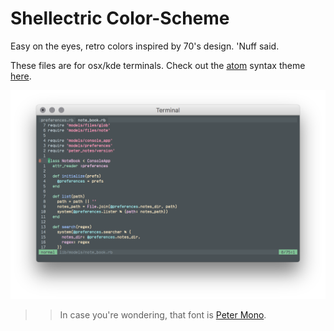 # Shellectric Color-Scheme

Easy on the eyes, retro colors inspired by 70's design. 'Nuff said.

These files are for osx/kde terminals. Check out the [atom](https://atom.io/) syntax theme [here](https://github.com/fonsecapeter/shellectric-syntax).

![shellectric ruby](/media/shellectric_ruby.png "shellectric-ruby.png")

>> In case you're wondering, that font is [Peter Mono](https://github.com/fonsecapeter/peter_mono).